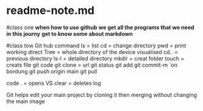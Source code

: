 # readme-note.md
#class one 
**when how to use github**
**we get all the programs that we need in this journy**
**get to know some about markdown**






#class tow
Git hub command 
ls = list
cd = change directory 
pwd = print working direct 
Tree = whole directory of the device visualised 
cd.. = previous directory
ls-l = detailed directory
mkdir = creat folder 
touch = creats file
git code 
git clone = url
git status 
git add
git commit-m `on bordung 
git push origin main 
git pull

code . = opens VS
clear = deletes log


Git helps edit your main project by cloning it then merging without changing the main image

